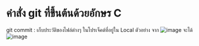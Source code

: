 # คำสั่ง git ที่ขึ้นต้นด้วยอักษร C
git commit : เก็บประวัติของไฟล์ต่างๆ ในโปรเจ็คต์ที่อยู่ใน Local 
ตัวอย่าง 
จาก ![image](https://github.com/KanyakornPuengmon/Git_A-Z_Mission_65030018/assets/144195697/1ec38cb0-8424-4157-9f74-f6ea49352f41)
จะได้ ![image](https://github.com/KanyakornPuengmon/Git_A-Z_Mission_65030018/assets/144195697/ef64d502-e8ff-4a91-ae2a-fa19074c72e4)
